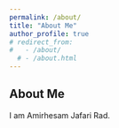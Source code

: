 ```yaml
---
permalink: /about/
title: "About Me"
author_profile: true
# redirect_from: 
#   - /about/
  # - /about.html
---
```


About Me
-------
I am Amirhesam Jafari Rad.



